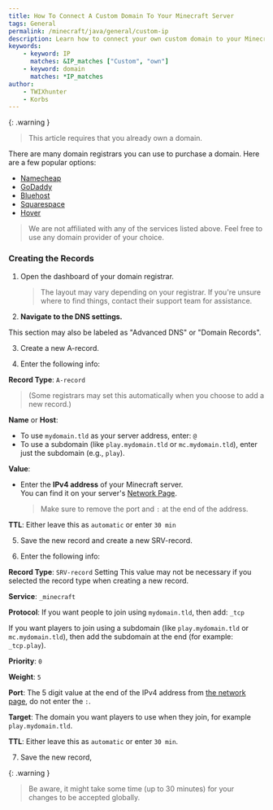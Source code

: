 ```yaml
---
title: How To Connect A Custom Domain To Your Minecraft Server
tags: General
permalink: /minecraft/java/general/custom-ip
description: Learn how to connect your own custom domain to your Minecraft server.
keywords:
    - keyword: IP
      matches: &IP_matches ["Custom", "own"]
    - keyword: domain
      matches: *IP_matches
author:
    - TWIXhunter
    - Korbs
---
```


{: .warning }
> This article requires that you already own a domain.

There are many domain registrars you can use to purchase a domain. Here are a few popular options:

- [Namecheap](https://namecheap.com/)
- [GoDaddy](https://godaddy.com)
- [Bluehost](https://bluehost.com/domains)
- [Squarespace](https://domains.squarespace.com/)
- [Hover](https://www.hover.com/)

> We are not affiliated with any of the services listed above. Feel free to use any domain provider of your choice.

### Creating the Records

1. Open the dashboard of your domain registrar.

    > The layout may vary depending on your registrar. If you're unsure where to find things, contact their support team for assistance.

2. **Navigate to the DNS settings.**

This section may also be labeled as "Advanced DNS" or "Domain Records".

3. Create a new A-record.

4. Enter the following info:

**Record Type**:
`A-record`
> (Some registrars may set this automatically when you choose to add a new record.)

**Name** or **Host**:
- To use `mydomain.tld` as your server address, enter: `@`
- To use a subdomain (like `play.mydomain.tld` or `mc.mydomain.tld`), enter just the subdomain (e.g., `play`).

**Value**:
- Enter the **IPv4 address** of your Minecraft server.  
  You can find it on your server's [Network Page](https://client.falixnodes.net/server/network).  
  > Make sure to remove the port and `:` at the end of the address.

**TTL**:
Either leave this as `automatic` or enter `30 min`

5. Save the new record and create a new SRV-record.

6. Enter the following info:

**Record Type**:
`SRV-record`
Setting This value may not be necessary if you selected the record type when creating a new record.

**Service**: 
`_minecraft`

**Protocol**:
If you want people to join using `mydomain.tld`, then add: `_tcp`

If you want players to join using a subdomain (like `play.mydomain.tld` or `mc.mydomain.tld`), then add the subdomain at the end (for example: `_tcp.play`).

**Priority**:
`0`

**Weight**:
`5`

**Port**:
The 5 digit value at the end of the IPv4 address from [the network page](https://client.falixnodes.net/server/network), do not enter the `:`.

**Target**:
The domain you want players to use when they join, for example `play.mydomain.tld`.

**TTL**:
Either leave this as `automatic` or enter `30 min`.

7. Save the new record, 

  {: .warning }
  > Be aware, it might take some time (up to 30 minutes) for your changes to be accepted globally.